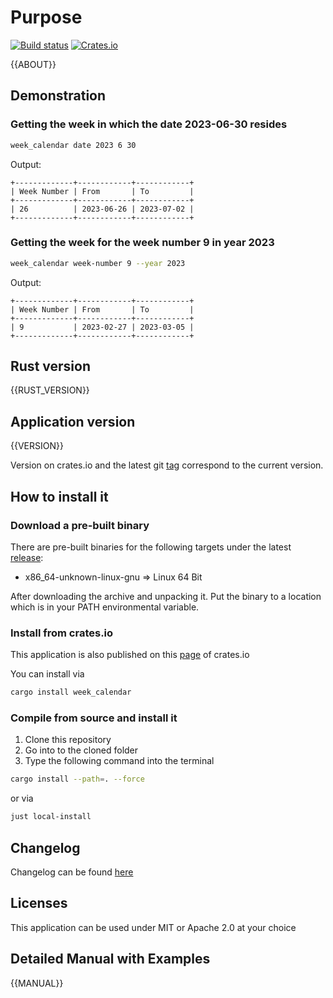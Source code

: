 # Purpose

[![Build status](https://github.com/BoolPurist/week_calendar_cli/actions/workflows/ci_check.yml/badge.svg)](https://github.com/boolpurist/week_calendar_cli/actions)
[![Crates.io](https://img.shields.io/crates/v/week_calendar.svg)](https://crates.io/crates/week_calendar)

{{ABOUT}}

## Demonstration 

### Getting the week in which the date 2023-06-30 resides

```sh
week_calendar date 2023 6 30
```

Output:

```text
+-------------+------------+------------+
| Week Number | From       | To         |
+-------------+------------+------------+
| 26          | 2023-06-26 | 2023-07-02 |
+-------------+------------+------------+
```

### Getting the week for the week number 9 in year 2023

```sh
week_calendar week-number 9 --year 2023
```

Output:

```text
+-------------+------------+------------+
| Week Number | From       | To         |
+-------------+------------+------------+
| 9           | 2023-02-27 | 2023-03-05 |
+-------------+------------+------------+
```

## Rust version 

{{RUST_VERSION}} 

## Application version

{{VERSION}} 

Version on crates.io and the latest git 
[tag](https://github.com/BoolPurist/week_calendar_cli/releases/tag/v0.1.3) 
correspond to the current version. 

## How to install it

### Download a pre-built binary

There are pre-built binaries for the following targets 
under the latest [release](https://github.com/BoolPurist/week_calendar_cli/releases/tag/v0.1.3):

- x86_64-unknown-linux-gnu => Linux 64 Bit

After downloading the archive and unpacking it. Put the binary to a location 
which is in your PATH environmental variable.

### Install from crates.io

This application is also published on this [page](https://crates.io/crates/week_calendar) of crates.io 

You can install via 
```sh
cargo install week_calendar
```

### Compile from source and install it

1. Clone this repository
2. Go into to the cloned folder
3. Type the following command into the terminal

```sh
cargo install --path=. --force
```
or via
```sh
just local-install
```

## Changelog 

Changelog can be found [here](./CHANGELOG.md)

## Licenses

This application can be used under MIT or Apache 2.0 at your choice

## Detailed Manual with Examples

{{MANUAL}}
